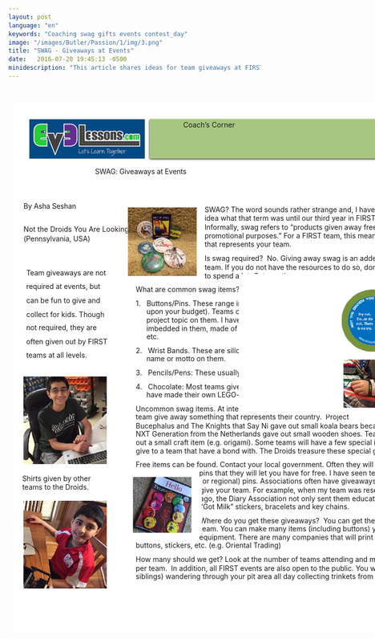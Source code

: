 ```yaml
---
layout: post
language: "en"
keywords: "Coaching swag gifts events contest_day"
image: "/images/Butler/Passion/1/img/3.png"
title: "SWAG - Giveaways at Events"
date:   2016-07-20 19:45:13 -0500
minidescription: "This article shares ideas for team giveaways at FIRST events."
---
```

﻿<?xml version="1.0" encoding="utf-8"?>
<html xml:lang="en" lang="en" xmlns="http://www.w3.org/1999/xhtml">
  <head>
    <meta http-equiv="Content-Style-Type" content="text/css" />
    <title>6ybimQDt</title>
    <link rel="stylesheet" type="text/css" href="/coachcorner/6ybimQDt/6ybimQDt.css" />
    <!--[if IE]><script type="text/javascript" src="/coachcorner/6ybimQDt/excanvas-compiled.js"></script><![endif]-->
    <script type="text/javascript" src="/coachcorner/6ybimQDt/6ybimQDt.js"> </script>
  </head>
  <body>
    <div style="margin:1ex;">
      <div style="width:100%">
        <!--<table style="border:0;width:100%;">
          <tbody>
            <tr>
              <td bgcolor="eeeeee" align="right">
                <font face="arial,sans-serif">
                  <b>Page 1</b>
                </font>
              </td>
            </tr>
          </tbody>
        </table>-->
      </div>
      <div style="position:relative;width:612pt;height:792pt;">
        <div style="position:absolute;left:0pt;top:0pt;width:100%;height:100%;clip:rect(0pt,612pt,792pt,0pt);" class="fmt-5"><span class="fmt-1" style="white-space:pre;"><div style="position:absolute;top:96.068pt;left:124pt;z-index:6;letter-spacing:-.01em;">SWAG: Giveaways at Events</div></span><span class="fmt-10" style="white-space:pre;"><div style="position:absolute;top:555.05pt;left:15pt;z-index:77;">Shirts given by other </div></span><span class="fmt-10" style="white-space:pre;"><div style="position:absolute;top:568.05pt;left:15pt;z-index:78;">teams to the Droids.</div></span><span class="fmt-6" style="white-space:pre;"><div style="position:absolute;top:147.97pt;left:17pt;z-index:66;letter-spacing:-.012em;">By Asha Seshan </div></span><span class="fmt-7" style="white-space:pre;"><div style="position:absolute;top:182.45pt;left:17pt;z-index:68;letter-spacing:.006em;">Not the Droids You Are Looking For<span class="fmt-8"> </span></div></span><span class="fmt-9" style="white-space:pre;"><div style="position:absolute;top:196.38pt;left:17pt;z-index:70;letter-spacing:-.007em;">(Pennsylvania, USA) </div></span><span class="fmt-2" style="white-space:pre;"><div style="position:absolute;top:247.53pt;left:21pt;z-index:7;letter-spacing:-.005em;">Team giveaways are not </div></span><span class="fmt-2" style="white-space:pre;"><div style="position:absolute;top:267.53pt;left:21pt;z-index:8;letter-spacing:-.003em;">required at events, but </div></span><span class="fmt-2" style="white-space:pre;"><div style="position:absolute;top:288.53pt;left:21pt;z-index:9;">can be fun to give and </div></span><span class="fmt-2" style="white-space:pre;"><div style="position:absolute;top:309.53pt;left:21pt;z-index:10;">collect for kids. Though </div></span><span class="fmt-2" style="white-space:pre;"><div style="position:absolute;top:329.53pt;left:21pt;z-index:11;letter-spacing:-.004em;">not required, they are </div></span><span class="fmt-2" style="white-space:pre;"><div style="position:absolute;top:350.53pt;left:21pt;z-index:12;">often given out by FIRST </div></span><span class="fmt-2" style="white-space:pre;"><div style="position:absolute;top:370.53pt;left:21pt;z-index:13;letter-spacing:.001em;">teams at all levels.</div></span><img style="position:absolute;left:25pt;top:24pt;width:174pt;height:60pt;z-index:2;" src="/coachcorner/6ybimQDt/e1a4e0711436711dad707accfe986b7a.png" alt="Image_8_0" /><img style="position:absolute;left:202.5pt;top:22.4pt;width:387.01pt;height:65.1599pt;z-index:3;" src="/coachcorner/6ybimQDt/e9712cd9906051ee62c1d8b5fde029d4.png" alt="Image_10_0" /><span class="fmt-0" style="white-space:pre;"><div style="position:absolute;top:26.24pt;left:256pt;z-index:5;letter-spacing:.005em;">Coach’s Corner</div></span><img style="position:absolute;left:205.5pt;top:23.56pt;width:381pt;height:60pt;z-index:4;" src="/coachcorner/6ybimQDt/28101f4ded12d4d5997fcf141843fbd9.png" alt="__rendered_path__4" /><span class="fmt-3" style="white-space:pre;"><div style="position:absolute;top:153.09pt;left:288pt;z-index:14;letter-spacing:-.001em;">SWAG? The word sounds rather strange and, I have to admit, that I had no </div></span><img style="position:absolute;left:173pt;top:156pt;width:103pt;height:103pt;z-index:73;" src="/coachcorner/6ybimQDt/4055d2d6c997ca2c5053557faf3b0ff9.png" alt="Image_23_0" /><span class="fmt-3" style="white-space:pre;"><div style="position:absolute;top:166.09pt;left:288pt;z-index:15;">idea what that term was until our third year in FIRST LEGO League. </div></span><span class="fmt-3" style="white-space:pre;"><div style="position:absolute;top:179.09pt;left:288pt;z-index:16;letter-spacing:-.002em;">Informally, swag refers to “products given away free, typically for </div></span><span class="fmt-3" style="white-space:pre;"><div style="position:absolute;top:192.09pt;left:288pt;z-index:18;letter-spacing:-.001em;">promotional purposes.” For a FIRST team, this means something small </div></span><span class="fmt-3" style="white-space:pre;"><div style="position:absolute;top:205.09pt;left:288pt;z-index:19;letter-spacing:-.002em;">that represents your team. </div></span><span class="fmt-4" style="white-space:pre;"><div style="position:absolute;top:226.09pt;left:288pt;z-index:21;">Is swag required? <span class="fmt-5"> No. Giving away swag is an added expense for your </span></div></span><span style="white-space:pre;"><div style="position:absolute;top:239.09pt;left:288pt;z-index:22;letter-spacing:-.002em;">team. If you do not have the resources to do so, don’t. You also don’t have </div></span><span style="white-space:pre;"><div style="position:absolute;top:252.09pt;left:288pt;z-index:23;">to spend a lot. Get creative. </div></span><img style="position:absolute;left:339pt;top:256pt;width:281pt;height:210pt;z-index:72;" src="/coachcorner/6ybimQDt/48195c0e2d5fcff272f0af1d17308c74.png" alt="Image_21_0" /><span class="fmt-4" style="white-space:pre;"><div style="position:absolute;top:272.09pt;left:185pt;z-index:24;">What are common swag items? </div></span><img style="position:absolute;left:493pt;top:279pt;width:94pt;height:92.9998pt;z-index:74;" src="/coachcorner/6ybimQDt/b36401a4f2c8fb61b6a5bd466848683d.png" alt="Image_25_0" /><span style="white-space:pre;"><div style="position:absolute;top:293.09pt;left:185pt;z-index:27;letter-spacing:.001em;">1.   <span class="fmt-4">Buttons/Pins.</span> These range in size from small to large (depending </div></span><span style="white-space:pre;"><div style="position:absolute;top:305.09pt;left:201pt;z-index:28;letter-spacing:-.002em;">upon your budget). Teams custom print their team’s logo or their </div></span><span style="white-space:pre;"><div style="position:absolute;top:318.09pt;left:201pt;z-index:29;">project topic on them. I have seen buttons of all kinds: with an LED </div></span><span style="white-space:pre;"><div style="position:absolute;top:331.09pt;left:201pt;z-index:30;">imbedded in them, made of wood, homemade, professionally printed, </div></span><span style="white-space:pre;"><div style="position:absolute;top:343.09pt;left:201pt;z-index:31;letter-spacing:.001em;">etc. </div></span><span style="white-space:pre;"><div style="position:absolute;top:364.09pt;left:185pt;z-index:34;letter-spacing:.001em;">2.   <span class="fmt-4">Wrist Bands. </span>These are silicone wristbands that have the team’s </div></span><span style="white-space:pre;"><div style="position:absolute;top:376.09pt;left:201pt;z-index:35;">name or motto on them. </div></span><span style="white-space:pre;"><div style="position:absolute;top:397.09pt;left:185pt;z-index:38;letter-spacing:.002em;">3.   <span class="fmt-4">Pencils/Pens:</span> These usually have a team name printed on them. </div></span><span style="white-space:pre;"><div style="position:absolute;top:418.09pt;left:185pt;z-index:41;letter-spacing:.002em;">4.   <span class="fmt-4">Chocolate:</span> Most teams give out popular chocolate brands, but others </div></span><span style="white-space:pre;"><div style="position:absolute;top:430.09pt;left:201pt;z-index:42;">have made their own LEGO-shaped chocolates. </div></span><span class="fmt-4" style="white-space:pre;"><div style="position:absolute;top:451.09pt;left:185pt;z-index:44;">Uncommon swag items.<span class="fmt-5"> At international tournaments you often see a </span></div></span><span style="white-space:pre;"><div style="position:absolute;top:463.09pt;left:185pt;z-index:45;letter-spacing:-.001em;">team give away something that represents their country.  Project </div></span><span style="white-space:pre;"><div style="position:absolute;top:476.09pt;left:185pt;z-index:46;">Bucephalus and The Knights that Say Ni gave out small koala bears because they are from Australia. </div></span><span style="white-space:pre;"><div style="position:absolute;top:488.09pt;left:185pt;z-index:47;letter-spacing:-.001em;">NXT Generation from the Netherlands gave out small wooden shoes. Teams from Japan often give </div></span><span style="white-space:pre;"><div style="position:absolute;top:501.09pt;left:185pt;z-index:48;">out a small craft item (e.g. origami). Some teams will have a few special items (like a team shirt) to </div></span><span style="white-space:pre;"><div style="position:absolute;top:514.09pt;left:185pt;z-index:49;">give to a team that have a bond with. The Droids treasure these special gifts and wear them proudly! </div></span><span class="fmt-4" style="white-space:pre;"><div style="position:absolute;top:534.09pt;left:185pt;z-index:51;">Free items can be found.<span class="fmt-5"> Contact your local government. Often they will have brochures or small </span></div></span><span style="white-space:pre;"><div style="position:absolute;top:547.09pt;left:280pt;z-index:52;">pins that they will let you have for free. I have seen teams come with state </div></span><img style="position:absolute;left:173pt;top:559pt;width:111pt;height:83.9998pt;z-index:71;" src="/coachcorner/6ybimQDt/7922b35b18c38a402a51a160976a684d.png" alt="Image_19_0" /><span style="white-space:pre;"><div style="position:absolute;top:559.09pt;left:281pt;z-index:53;">(or regional) pins. Associations often have giveaways they may be willing to </div></span><span style="white-space:pre;"><div style="position:absolute;top:572.09pt;left:281pt;z-index:54;">give your team. For example, when my team was researching milk six years </div></span><span style="white-space:pre;"><div style="position:absolute;top:585.09pt;left:281pt;z-index:55;">ago, the Diary Association not only sent them educational videos, but also </div></span><span style="white-space:pre;"><div style="position:absolute;top:597.09pt;left:281pt;z-index:56;">“Got Milk” stickers, bracelets and key chains. </div></span><span class="fmt-4" style="white-space:pre;"><div style="position:absolute;top:618.09pt;left:281pt;z-index:58;letter-spacing:-.002em;">Where do you get these giveaways?<span class="fmt-5">  You can get them as donations to your </span></div></span><span style="white-space:pre;"><div style="position:absolute;top:630.09pt;left:281pt;z-index:59;letter-spacing:-.002em;">team. You can make many items (including buttons) yourself if you own the </div></span><span style="white-space:pre;"><div style="position:absolute;top:643.09pt;left:280pt;z-index:60;">equipment. There are many companies that will print custom silicone bands, </div></span><span style="white-space:pre;"><div style="position:absolute;top:655.09pt;left:185pt;z-index:61;letter-spacing:-.001em;">buttons, stickers, etc. (e.g. Oriental Trading) </div></span><span class="fmt-4" style="white-space:pre;"><div style="position:absolute;top:676.09pt;left:185pt;z-index:63;">How many should we get?<span class="fmt-5"> Look at the number of teams attending and multiply by about 6-8 kids </span></div></span><span style="white-space:pre;"><div style="position:absolute;top:689.09pt;left:185pt;z-index:64;letter-spacing:-.001em;">per team.  In addition, all FIRST events are also open to the public. You will get people (especially </div></span><img style="position:absolute;left:0pt;top:0pt;width:612pt;height:792pt;z-index:1;" src="/coachcorner/6ybimQDt/0b27ea17e3e3b3ba27cc233b8992d2cd.png" alt="__rendered_path__1" /><img style="position:absolute;left:17pt;top:409pt;width:125pt;height:131pt;z-index:75;" src="/coachcorner/6ybimQDt/0c4079e837fec687ad61482924b0555b.png" alt="Image_27_0" /><img style="position:absolute;left:17pt;top:595pt;width:125pt;height:131pt;z-index:76;" src="/coachcorner/6ybimQDt/3aa68dc55175bcc0c72370fa6e1208d6.png" alt="Image_29_0" /><span style="white-space:pre;"><div style="position:absolute;top:701.09pt;left:185pt;z-index:65;">siblings) wandering through your pit area all day collecting trinkets from all the booths.</div></span></div>
      </div>
    </div>
  </body>
</html>
